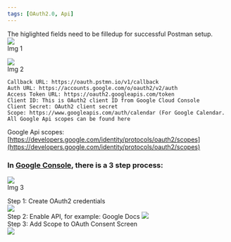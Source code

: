 ```yaml
---
tags: [OAuth2.0, Api]
---
```

The higlighted fields need to be filledup for successful Postman setup.   
![](https://chaitanyavardhan-blog-assets.s3.amazonaws.com/Postman-page1.png)  
Img 1  
   
![](https://chaitanyavardhan-blog-assets.s3.amazonaws.com/Postman-page2.png)  
Img 2  
```
Callback URL: https://oauth.pstmn.io/v1/callback  
Auth URL: https://accounts.google.com/o/oauth2/v2/auth
Access Token URL: https://oauth2.googleapis.com/token  
Client ID: This is OAuth2 client ID from Google Cloud Console  
Client Secret: OAuth2 client secret  
Scope: https://www.googleapis.com/auth/calendar (For Google Calendar. All Google Api scopes can be found here 
```  
Google Api scopes: [https://developers.google.com/identity/protocols/oauth2/scopes](https://developers.google.com/identity/protocols/oauth2/scopes)  
### In [Google Console](https://console.cloud.google.com), there is a 3 step process:  
![](https://chaitanyavardhan-blog-assets.s3.amazonaws.com/google-console.png)  
Img 3
  
Step 1: Create OAuth2 credentials  
![](https://chaitanyavardhan-blog-assets.s3.amazonaws.com/OAuth2-credentials.png)  
Step 2: Enable API, for example: Google Docs 
![](https://chaitanyavardhan-blog-assets.s3.amazonaws.com/Enable+Api.png)   
Step 3: Add Scope to OAuth Consent Screen  
![](https://chaitanyavardhan-blog-assets.s3.amazonaws.com/Add+Scope.png)  